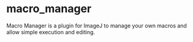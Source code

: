 # macro_manager
Macro Manager is a plugin for ImageJ to manage your own macros and allow simple execution and editing.
